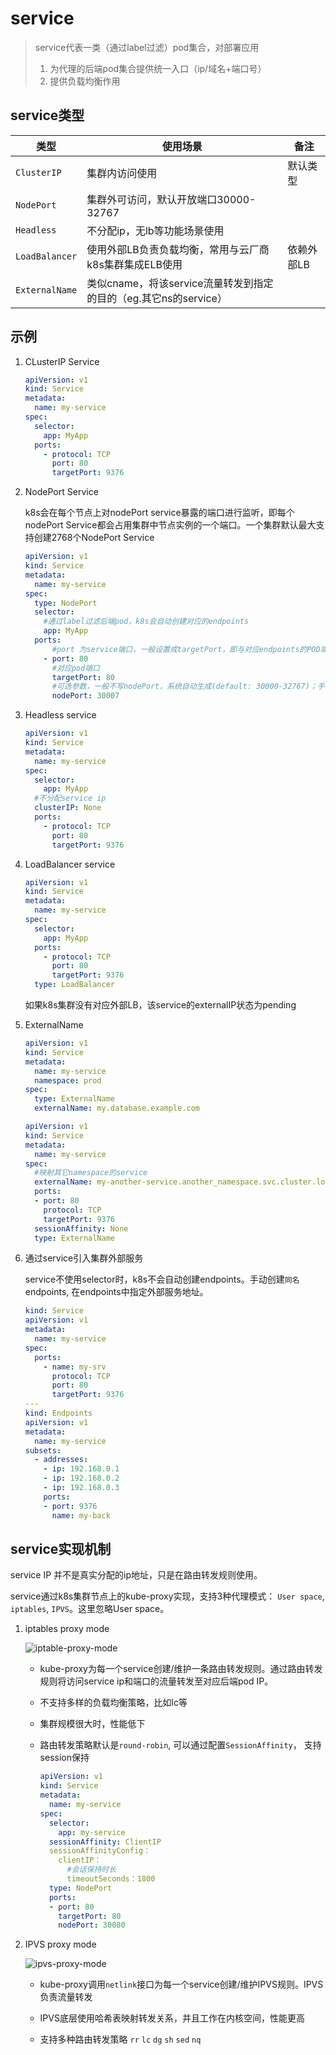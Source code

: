 # service

> service代表一类（通过label过滤）pod集合，对部署应用
>
> 1. 为代理的后端pod集合提供统一入口（ip/域名+端口号）
> 2. 提供负载均衡作用

## service类型

| 类型           | 使用场景                                                     | 备注       |
| -------------- | ------------------------------------------------------------ | ---------- |
| `ClusterIP`    | 集群内访问使用                                               | 默认类型   |
| `NodePort`     | 集群外可访问，默认开放端口30000-32767                        |            |
| `Headless`     | 不分配ip，无lb等功能场景使用                                 |            |
| `LoadBalancer` | 使用外部LB负责负载均衡，常用与云厂商k8s集群集成ELB使用       | 依赖外部LB |
| `ExternalName` | 类似cname，将该service流量转发到指定的目的（eg.其它ns的service） |            |

## 示例

1. CLusterIP Service

   ```yaml
   apiVersion: v1
   kind: Service
   metadata:
     name: my-service
   spec:
     selector:
       app: MyApp
     ports:
       - protocol: TCP
         port: 80
         targetPort: 9376
   ```

2. NodePort Service

   k8s会在每个节点上对nodePort service暴露的端口进行监听，即每个nodePort Service都会占用集群中节点实例的一个端口。一个集群默认最大支持创建2768个NodePort Service

   ```yaml
   apiVersion: v1
   kind: Service
   metadata:
     name: my-service
   spec:
     type: NodePort
     selector:
       #通过label过滤后端pod，k8s会自动创建对应的endpoints
       app: MyApp
     ports:
         #port 为service端口，一般设置成targetPort，即与对应endpoints的POD端口一致
       - port: 80
         #对应pod端口
         targetPort: 80
         #可选参数，一般不写nodePort，系统自动生成(default: 30000-32767)；手动填写注意全局唯一，避免冲突
         nodePort: 30007
   ```

3. Headless service

   ```yaml
   apiVersion: v1
   kind: Service
   metadata:
     name: my-service
   spec:
     selector:
       app: MyApp
     #不分配service ip
     clusterIP: None
     ports:
       - protocol: TCP
         port: 80
         targetPort: 9376
   ```

4. LoadBalancer service

   ```yaml
   apiVersion: v1
   kind: Service
   metadata:
     name: my-service
   spec:
     selector:
       app: MyApp
     ports:
       - protocol: TCP
         port: 80
         targetPort: 9376
     type: LoadBalancer
   ```

   如果k8s集群没有对应外部LB，该service的externalIP状态为pending

5. ExternalName


   ```yaml
   apiVersion: v1
   kind: Service
   metadata:
     name: my-service
     namespace: prod
   spec:
     type: ExternalName
     externalName: my.database.example.com
   ```

   ```yaml
   apiVersion: v1
   kind: Service
   metadata:
     name: my-service
   spec:
     #映射其它namespace的service
     externalName: my-another-service.another_namespace.svc.cluster.local
     ports:
     - port: 80
       protocol: TCP
       targetPort: 9376
     sessionAffinity: None
     type: ExternalName
   ```


6. 通过service引入集群外部服务

   service不使用selector时，k8s不会自动创建endpoints。手动创建`同名` endpoints, 在endpoints中指定外部服务地址。

   ```yaml
   kind: Service
   apiVersion: v1
   metadata:
     name: my-service
   spec:
     ports:
       - name: my-srv
         protocol: TCP
         port: 80
         targetPort: 9376
   ---
   kind: Endpoints
   apiVersion: v1
   metadata:
     name: my-service
   subsets: 
     - addresses:
       - ip: 192.168.0.1
       - ip: 192.168.0.2
       - ip: 192.168.0.3
       ports:
       - port: 9376
         name: my-back
   ```


## service实现机制

service IP 并不是真实分配的ip地址，只是在路由转发规则使用。

service通过k8s集群节点上的kube-proxy实现，支持3种代理模式： `User space`, `iptables`, `IPVS`。这里忽略User space。

1. iptables proxy mode

      ![iptable-proxy-mode](001_service_intro/services-iptables-overview.svg)

   * kube-proxy为每一个service创建/维护一条路由转发规则。通过路由转发规则将访问service ip和端口的流量转发至对应后端pod IP。

   * 不支持多样的负载均衡策略，比如lc等

   * 集群规模很大时，性能低下

   * 路由转发策略默认是`round-robin`, 可以通过配置`SessionAffinity`， 支持session保持

     ```yaml
     apiVersion: v1
     kind: Service
     metadata:
       name: my-service
     spec:
       selector:
         app: my-service
       sessionAffinity: ClientIP
       sessionAffinityConfig：
         clientIP：
           #会话保持时长
           timeoutSeconds：1800
       type: NodePort
       ports: 
       - port: 80
         targetPort: 80
         nodePort: 30080
     ```

2. IPVS proxy mode

   ![ipvs-proxy-mode](001_service_intro/services-ipvs-overview.svg)

   * kube-proxy调用`netlink`接口为每一个service创建/维护IPVS规则。IPVS负责流量转发

   * IPVS底层使用哈希表映射转发关系，并且工作在内核空间，性能更高

   * 支持多种路由转发策略 `rr` `lc` `dg` `sh` `sed` `nq`

